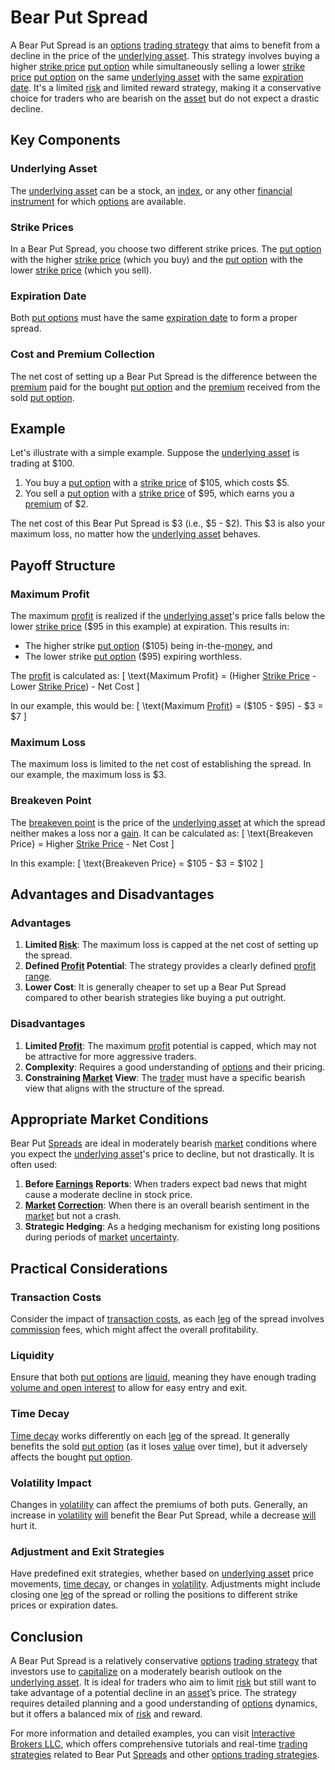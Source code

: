 # Bear Put Spread

A Bear Put Spread is an [options](../o/options.md) [trading strategy](../t/trading_strategy.md) that aims to benefit from a decline in the price of the [underlying asset](../u/underlying_asset.md). This strategy involves buying a higher [strike price](../s/strike_price.md) [put option](../p/put.md) while simultaneously selling a lower [strike price](../s/strike_price.md) [put option](../p/put.md) on the same [underlying asset](../u/underlying_asset.md) with the same [expiration date](../e/expiration_date.md). It's a limited [risk](../r/risk.md) and limited reward strategy, making it a conservative choice for traders who are bearish on the [asset](../a/asset.md) but do not expect a drastic decline.

## Key Components

### Underlying Asset
The [underlying asset](../u/underlying_asset.md) can be a stock, an [index](../i/index_instrument.md), or any other [financial instrument](../f/financial_instrument.md) for which [options](../o/options.md) are available.

### Strike Prices
In a Bear Put Spread, you choose two different strike prices. The [put option](../p/put.md) with the higher [strike price](../s/strike_price.md) (which you buy) and the [put option](../p/put.md) with the lower [strike price](../s/strike_price.md) (which you sell).

### Expiration Date
Both [put options](../p/put_options.md) must have the same [expiration date](../e/expiration_date.md) to form a proper spread.

### Cost and Premium Collection
The net cost of setting up a Bear Put Spread is the difference between the [premium](../p/premium.md) paid for the bought [put option](../p/put.md) and the [premium](../p/premium.md) received from the sold [put option](../p/put.md). 

## Example

Let's illustrate with a simple example. Suppose the [underlying asset](../u/underlying_asset.md) is trading at $100. 

1. You buy a [put option](../p/put.md) with a [strike price](../s/strike_price.md) of $105, which costs $5.
2. You sell a [put option](../p/put.md) with a [strike price](../s/strike_price.md) of $95, which earns you a [premium](../p/premium.md) of $2.

The net cost of this Bear Put Spread is $3 (i.e., $5 - $2). This $3 is also your maximum loss, no matter how the [underlying asset](../u/underlying_asset.md) behaves.

## Payoff Structure

### Maximum Profit
The maximum [profit](../p/profit.md) is realized if the [underlying asset](../u/underlying_asset.md)'s price falls below the lower [strike price](../s/strike_price.md) ($95 in this example) at expiration. This results in:

- The higher strike [put option](../p/put.md) ($105) being in-the-[money](../m/money.md), and
- The lower strike [put option](../p/put.md) ($95) expiring worthless.

The [profit](../p/profit.md) is calculated as:
\[ \text{Maximum Profit} = (Higher [Strike Price](../s/strike_price.md) - Lower [Strike Price](../s/strike_price.md)) - Net Cost \]

In our example, this would be:
\[ \text{Maximum [Profit](../p/profit.md)} = ($105 - $95) - $3 = $7 \]

### Maximum Loss
The maximum loss is limited to the net cost of establishing the spread. In our example, the maximum loss is $3.

### Breakeven Point
The [breakeven point](../b/breakeven_point.md) is the price of the [underlying asset](../u/underlying_asset.md) at which the spread neither makes a loss nor a [gain](../g/gain.md). It can be calculated as:
\[ \text{Breakeven Price} = Higher [Strike Price](../s/strike_price.md) - Net Cost \]

In this example:
\[ \text{Breakeven Price} = $105 - $3 = $102 \]

## Advantages and Disadvantages

### Advantages

1. **Limited [Risk](../r/risk.md)**: The maximum loss is capped at the net cost of setting up the spread.
2. **Defined [Profit](../p/profit.md) Potential**: The strategy provides a clearly defined [profit](../p/profit.md) [range](../r/range.md).
3. **Lower Cost**: It is generally cheaper to set up a Bear Put Spread compared to other bearish strategies like buying a put outright.

### Disadvantages

1. **Limited [Profit](../p/profit.md)**: The maximum [profit](../p/profit.md) potential is capped, which may not be attractive for more aggressive traders.
2. **Complexity**: Requires a good understanding of [options](../o/options.md) and their pricing.
3. **Constraining [Market](../m/market.md) View**: The [trader](../t/trader.md) must have a specific bearish view that aligns with the structure of the spread.

## Appropriate Market Conditions

Bear Put [Spreads](../s/spreads.md) are ideal in moderately bearish [market](../m/market.md) conditions where you expect the [underlying asset](../u/underlying_asset.md)'s price to decline, but not drastically. It is often used:

1. **Before [Earnings](../e/earnings.md) Reports**: When traders expect bad news that might cause a moderate decline in stock price.
2. **[Market](../m/market.md) [Correction](../c/correction.md)**: When there is an overall bearish sentiment in the [market](../m/market.md) but not a crash.
3. **Strategic Hedging**: As a hedging mechanism for existing long positions during periods of [market](../m/market.md) [uncertainty](../u/uncertainty_in_trading.md).

## Practical Considerations

### Transaction Costs
Consider the impact of [transaction costs](../t/transaction_costs.md), as each [leg](../l/leg.md) of the spread involves [commission](../c/commission.md) fees, which might affect the overall profitability.

### Liquidity
Ensure that both [put options](../p/put_options.md) are [liquid](../l/liquid.md), meaning they have enough trading [volume and open interest](../v/volume_and_open_interest.md) to allow for easy entry and exit.

### Time Decay
[Time decay](../t/time_decay.md) works differently on each [leg](../l/leg.md) of the spread. It generally benefits the sold [put option](../p/put.md) (as it loses [value](../v/value.md) over time), but it adversely affects the bought [put option](../p/put.md).

### Volatility Impact
Changes in [volatility](../v/volatility.md) can affect the premiums of both puts. Generally, an increase in [volatility](../v/volatility.md) [will](../w/will.md) benefit the Bear Put Spread, while a decrease [will](../w/will.md) hurt it.

### Adjustment and Exit Strategies
Have predefined exit strategies, whether based on [underlying asset](../u/underlying_asset.md) price movements, [time decay](../t/time_decay.md), or changes in [volatility](../v/volatility.md). Adjustments might include closing one [leg](../l/leg.md) of the spread or rolling the positions to different strike prices or expiration dates.

## Conclusion

A Bear Put Spread is a relatively conservative [options](../o/options.md) [trading strategy](../t/trading_strategy.md) that investors use to [capitalize](../c/capitalize.md) on a moderately bearish outlook on the [underlying asset](../u/underlying_asset.md). It is ideal for traders who aim to limit [risk](../r/risk.md) but still want to take advantage of a potential decline in an [asset](../a/asset.md)’s price. The strategy requires detailed planning and a good understanding of [options](../o/options.md) dynamics, but it offers a balanced mix of [risk](../r/risk.md) and reward.

For more information and detailed examples, you can visit [Interactive Brokers LLC](https://www.interactivebrokers.com/en/index.php?f=13244), which offers comprehensive tutorials and real-time [trading strategies](../t/trading_strategies.md) related to Bear Put [Spreads](../s/spreads.md) and other [options trading strategies](../o/options_trading_strategies.md).